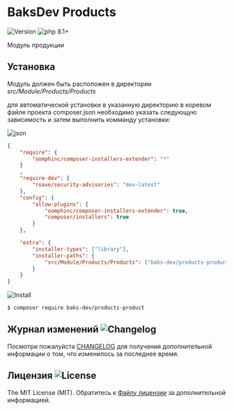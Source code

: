 # BaksDev Products

![Version](https://img.shields.io/badge/version-v0.0.1-blue) ![php 8.1+](https://img.shields.io/badge/php-min%208.1-red.svg)

Модуль продукции

## Установка

Модуль должен быть расположен в директории *src/Module/Products/Products*

для автоматической установки в указанную директорию в коревом файле проекта composer.json необходимо указать следующую
зависимость и затем выполнить комманду установки:

![json](https://img.shields.io/badge/Json-green)

``` json
{
    "require": {
        "oomphinc/composer-installers-extender": "*"
    }
    ,
    "require-dev": {
        "roave/security-advisories": "dev-latest"
    },
    "config": {
        "allow-plugins": {
            "oomphinc/composer-installers-extender": true,
            "composer/installers": true
        }
    },

    "extra": {
        "installer-types": ["library"],
        "installer-paths": {
            "src/Module/Products/Products": ["baks-dev/products-product"]
        }
    }
}
```

![Install](https://img.shields.io/badge/composer-green)

``` bash
$ composer require baks-dev/products-product
```

## Журнал изменений ![Changelog](https://img.shields.io/badge/changelog-yellow)

Посмотри пожалуйста [CHANGELOG](CHANGELOG.md) для получения дополнительной информации о том, что изменилось за последнее
время.

## Лицензия ![License](https://img.shields.io/badge/MIT-green)

The MIT License (MIT). Обратитесь к [Файлу лицензии](LICENSE.md) за дополнительной информацией.


